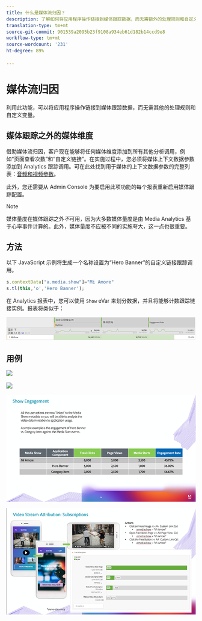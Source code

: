 ```yaml
---
title: 什么是媒体流归因？
description: 了解如何将应用程序操作链接到媒体跟踪数据，而无需额外的处理规则和自定义变量。
translation-type: tm+mt
source-git-commit: 901539a2095b23f9108a934eb61d182b14ccd9e8
workflow-type: tm+mt
source-wordcount: '231'
ht-degree: 89%

---
```



# 媒体流归因

利用此功能，可以将应用程序操作链接到媒体跟踪数据，而无需其他的处理规则和自定义变量。

## 媒体跟踪之外的媒体维度

借助媒体流归因，客户现在能够将任何媒体维度添加到所有其他分析调用，例如“页面查看次数”和“自定义链接”。在实施过程中，您必须将媒体上下文数据参数添加到 Analytics 跟踪调用。可在此处找到用于媒体的上下文数据参数的完整列表：[音频和视频参数](/help/metrics-and-metadata/audio-video-parameters.md)。

此外，您还需要从 Admin Console 为要启用此项功能的每个报表重新启用媒体跟踪配置。

>[!NOTE]
>
>媒体量度在媒体跟踪之外&#x200B;_不_&#x200B;可用，因为大多数媒体量度是由 Media Analytics 基于心率事件计算的。此外，媒体量度不应被不同的实施夸大，这一点也很重要。

## 方法

以下 JavaScript 示例将生成一个名称设置为“Hero Banner”的自定义链接跟踪调用。

```javascript
s.contextData["a.media.show"]="Mi Amore"
s.tl(this,'o','Hero Banner');
```

在 Analytics 报表中，您可以使用 `Show` eVar 来划分数据，并且将能够计数跟踪链接实例。报表将类似于：

![](/assets/myShow-rpt-1.png)

## 用例

![](/assets/vid-stream-attr-category.png)

![](/assets/vid-stream-attr-hero.png)

![](/assets/show-engagement.png)

![](/assets/vid-stream-attr-subs.png)
